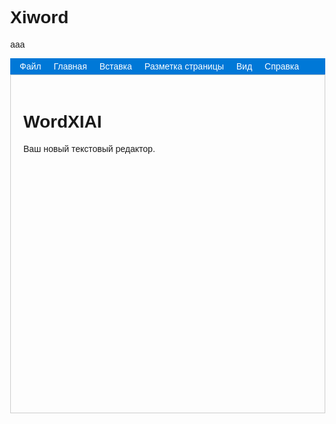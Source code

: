# Xiword
aaa
<!DOCTYPE html>
<html lang="ru">
<head>
  <meta charset="UTF-8">
  <title>WordXIAI</title>
  <style>
    body { margin:0; font-family:Arial, sans-serif; }
    .menu-bar { display:flex; background:#0078d7; color:white; padding:5px; }
    .menu-item { margin:0 10px; cursor:pointer; position:relative; }
    .dropdown {
      display:none; 
      position:absolute; 
      top:25px; 
      left:0; 
      background:white; 
      color:black;
      border:1px solid #ccc;
      padding:5px;
      min-width:150px;
      z-index:100;
    }
    .dropdown button, .dropdown input[type="color"] { 
      display:block; 
      width:100%; 
      padding:5px; 
      border:none; 
      background:none; 
      cursor:pointer; 
      text-align:left; 
    }
    #editor {
      padding:20px;
      min-height:500px;
      border:1px solid #ccc;
      outline:none;
    }
    .dark { background:#1e1e1e; color:#fff; }
  </style>
</head>
<body>
  <div class="menu-bar">
    <div class="menu-item" onclick="toggleDropdown('fileMenu')">Файл
      <div id="fileMenu" class="dropdown">
        <button onclick="newDoc()">Новый</button>
        <button onclick="openDoc()">Открыть</button>
        <button onclick="saveDoc()">Сохранить</button>
        <button onclick="exportPDF()">Экспорт в PDF</button>
      </div>
    </div>
    <div class="menu-item" onclick="toggleDropdown('homeMenu')">Главная
      <div id="homeMenu" class="dropdown">
        <button onclick="applyCmd('bold')">Жирный</button>
        <button onclick="applyCmd('italic')">Курсив</button>
        <button onclick="applyCmd('underline')">Подчеркнутый</button>
        <button onclick="applyCmd('insertOrderedList')">Нумерованный список</button>
        <button onclick="applyCmd('insertUnorderedList')">Маркированный список</button>
        <button onclick="setColor('red')">Красный текст</button>
        <button onclick="setColor('blue')">Синий текст</button>
        <input type="color" onchange="setColor(this.value)">
      </div>
    </div>
    <div class="menu-item" onclick="toggleDropdown('insertMenu')">Вставка
      <div id="insertMenu" class="dropdown">
        <button onclick="insertImage()">Изображение</button>
        <button onclick="insertTable()">Таблица</button>
        <button onclick="insertLink()">Ссылка</button>
      </div>
    </div>
    <div class="menu-item" onclick="toggleDropdown('layoutMenu')">Разметка страницы
      <div id="layoutMenu" class="dropdown">
        <button onclick="applyCmd('justifyLeft')">Выравнивание слева</button>
        <button onclick="applyCmd('justifyCenter')">По центру</button>
        <button onclick="applyCmd('justifyRight')">Выравнивание справа</button>
      </div>
    </div>
    <div class="menu-item" onclick="toggleDropdown('viewMenu')">Вид
      <div id="viewMenu" class="dropdown">
        <button onclick="toggleTheme()">Тёмная/Светлая тема</button>
        <button onclick="toggleFullscreen()">Полноэкранный режим</button>
      </div>
    </div>
    <div class="menu-item" onclick="toggleDropdown('helpMenu')">Справка
      <div id="helpMenu" class="dropdown">
        <p style="padding:5px;">Добро пожаловать в WordXIAI! <br>
        Используйте меню сверху для редактирования документа.<br>
        - "Файл": управление документами.<br>
        - "Главная": форматирование.<br>
        - "Вставка": добавление элементов.<br>
        - "Разметка": выравнивание текста.<br>
        - "Вид": темы и экран.<br>
        </p>
      </div>
    </div>
  </div>

  <div id="editor" contenteditable="true">
    <h1>WordXIAI</h1>
    <p>Ваш новый текстовый редактор.</p>
  </div>

  <script>
    let savedRange = null;

    // Сохраняем выделение при клике в редакторе
    document.getElementById("editor").addEventListener("mouseup", saveSelection);
    document.getElementById("editor").addEventListener("keyup", saveSelection);

    function saveSelection() {
      const sel = window.getSelection();
      if (sel.rangeCount > 0) {
        savedRange = sel.getRangeAt(0);
      }
    }

    function restoreSelection() {
      if (savedRange) {
        const sel = window.getSelection();
        sel.removeAllRanges();
        sel.addRange(savedRange);
      }
    }

    function applyCmd(cmd, val = null) {
      restoreSelection();
      document.execCommand(cmd, false, val);
      saveSelection(); // сохраняем снова, чтобы не потерялось
    }

    function setColor(color) {
      applyCmd("foreColor", color);
    }

    function insertImage() {
      restoreSelection();
      const url = prompt("Введите URL картинки:");
      if (url) applyCmd("insertImage", url);
    }

    function insertLink() {
      restoreSelection();
      const url = prompt("Введите URL ссылки:");
      if (url) applyCmd("createLink", url);
    }

    function insertTable() {
      restoreSelection();
      let rows = prompt("Количество строк:");
      let cols = prompt("Количество столбцов:");
      if(rows > 0 && cols > 0){
        let table = "<table border='1' style='border-collapse:collapse;width:100%'>";
        for(let r=0;r<rows;r++){
          table+="<tr>";
          for(let c=0;c<cols;c++){ table+="<td>&nbsp;</td>"; }
          table+="</tr>";
        }
        table+="</table>";
        document.execCommand("insertHTML", false, table);
      }
    }

    function toggleTheme() { document.body.classList.toggle("dark"); }

    function toggleFullscreen() {
      if (!document.fullscreenElement) document.documentElement.requestFullscreen();
      else document.exitFullscreen();
    }

    function saveDoc() {
      const text = document.getElementById("editor").innerHTML;
      const blob = new Blob([text], { type: "text/html" });
      const a = document.createElement("a");
      a.href = URL.createObjectURL(blob);
      a.download = "document.html";
      a.click();
    }

    function newDoc() { document.getElementById("editor").innerHTML = ""; }
    function openDoc() { alert("Открытие файлов пока в разработке."); }
    function exportPDF() { alert("Экспорт в PDF пока в разработке."); }

    function toggleDropdown(id) {
      document.querySelectorAll(".dropdown").forEach(d=>d.style.display="none");
      const menu=document.getElementById(id);
      if(menu) menu.style.display="block";
    }
    document.body.addEventListener("click",(e)=>{
      if(!e.target.closest(".menu-item")) {
        document.querySelectorAll(".dropdown").forEach(d=>d.style.display="none");
      }
    });
  </script>
</body>
</html>
